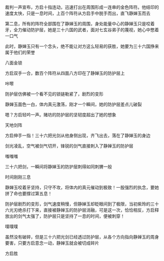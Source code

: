 裁判一声宣布，方启十指连动，迅速打出在周围形成一连串的金色阵符。他结印的速度太快，只是一息时间，上百个阵符从方启手中脱手而出，直飞静婵玉而去

第二息，所有的阵符全部围在了静婵玉的周围，身处能量中心的静婵玉只是咬着牙，全力催动防护层，她是三十六国的武者，面对七玄谷弟子的蔑视，她心中憋着一口气

此时，静婵玉只有一个念头，绝不能让对方这么轻易的获胜，她要为三十六国挣来属于他们的荣誉

八面金锁

方启双手一合，数百个阵符从四面八方印在了静婵玉的防护层上

咔嚓

防护层仿佛被一个看不见的锁链勒紧了，剧烈的变形

静婵玉面色一白，体内真元激荡，刚才一个瞬间，她的防护层差点儿破裂

嗯？方启轻吟一声。赌坊的防护层的坚韧度超出了她的想象

天地剑阵

方启伸手一指！三十六把光剑从他身侧出现，齐飞出去，落在了静婵玉的身边

剑光凌乱，空气被剑气切开，锋锐的剑气直接刺入了静婵玉的防护层

嗤嗤嗤

三十六把剑，一瞬间将静婵玉的防护层刺得如同刺猬一般

时间刚刚三息

静婵玉咬着牙坚持，只守不攻，将体内的真元催动到极致！一股强烈的执念，要她拼了命也要撑过第五息！

防护层剧烈的变形，剑气速度稍慢，但静婵玉却眨眼间到了极限，当初紫玲的三十六光刃绝杀打下来，直接被静婵玉的防护层消融，可是这一次，恰恰相反，方启释放出的剑气太强了，防护层只是坚持了一息的时间，便被刺穿！

噗噗噗

虽然没有破碎，但是三十六把光剑已经透过防护层，从各个方向指向静婵玉的周身要害，只要方启意念一动，静婵玉就会被切成碎片

方启胜